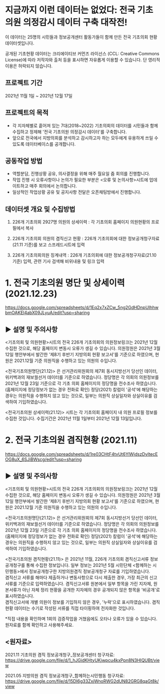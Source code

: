 # 지금까지 이런 데이터는 없었다: 전국 기초의원 의정감시 데이터 구축 대작전! 

이 데이터는 25명의 시민들과 정보공개센터 활동가들이 함께 만든 전국 기초의회 현황 데이터셋입니다.

공개된 기초현황 데이터는 크리에이티브 커먼즈 라이선스 (CCL: Creative Commons License)에 따라 저작자와 출처 등을 표시하면 자유롭게 이용할 수 있습니다.
단 영리적 이용은 허락되지 않습니다.

## 프로젝트 기간
2021년 11월 1일 ~ 2021년 12월 17일

## 프로젝트의 목적
- 각 지자체별로 흩어져 있는 7대(2018~2022) 기초의회의 데이터를 시민들과 함께 수집하고 정제해 '전국 기초의원 의정감시 데이터'를 구축합니다.
- 앞으로 전국에서 지방의회를 분석하고 감시하고자 하는 모두에게 유용하게 쓰일 수 있도록 데이터베이스를 공개합니다. 

## 공동작업 방법
- 역할분담, 진행상황 공유, 의사결정을 위해 매주 월요일 줌 회의를 진행합니다.
- 작업 진행 시 오류사항이나 논의가 필요한 부분은 <오류 및 논의사항>시트에 업데이트하고 매주 회의에서 논의합니다.
- 일상적인 작업상황 공유 및 공지사항 전달은 오픈채팅방에서 진행합니다.

## 데이터셋 개요 및 수집방법
1. 226개 기초의회 2927명 의원의 상세이력
: 각 기초의회 홈페이지 의원현황의 프로필에서 복사

2. 226개 기초의회 의원의 겸직신고 현황
: 226개 기초의회에 대한 정보공개청구자료(21.11 기준)를 보고 스프레드시트에 입력
   
3. 226개 기초의회의원 징계내역
: 226개 기초의회에 대한 정보공개청구자료(21.10 기준) 입력, 관련 기사 검색해 비위내용 및 링크 입력
 



# 1. 전국 기초의원 명단 및 상세이력 (2021.12.23)

https://docs.google.com/spreadsheets/d/1Eq2x7xZCw_5ng2GdHDnpUIhhwbmOAKEl4abX09JLyuA/edit?usp=sharing

## ▶ 설명 및 주의사항 
<기초의회 및 의원현황>시트의 전국 226개 기초의회의 의원정보링크는 2021년 12월 수집한 것으로, 해당 홈페이지 변동시 오류가 생길 수 있습니다. 
의원정원은 2021년 3월 12일 행안부에서 발간한 '제8기 후반기 지방의회 현황 보고서'를 기준으로 하였으며, 현원은 2021.12월 기준 의원직을 수행하고 있는 의원의 수입니다. 

<전국기초의원명단(21.12)> 은 선거관리위원회의 제7회 동시지방선거 당선인 데이터, 위키백과의 재보궐선거 데이터를 기준으로 하였습니다.
정당명은 각 의회의 의원정보를 2021년 12월 23일 기준으로 각 기초 의회 홈페이지의 정당명을 전수조사 하였습니다. (홈페이지에 정당정보가 없는 경우 전화로 확인) 
정당(2021) 칼럼이 '공석'에 해당하는 경우는 의원직을 수행하지 않고 있는 것으로, 일부는 의원직 상실일자와 상실이유를 검색하여 기입하였습니다. 

<전국기초의원 상세이력(21.12)> 시트는 각 기초의회 홈페이지 내 의원 프로필 정보를 수집한 것입니다.
수집기간은 2021년 11월 1일부터 2021년 12월 13일입니다. 


# 2. 전국 기초의원 겸직현황 (2021.11)

https://docs.google.com/spreadsheets/d/1re03CHtF4tvUt6YlWjdszDvItecEOG8uX_6SJiBWscg/edit?usp=sharing

## ▶ 설명 및 주의사항
<기초의회 및 의원현황>시트의 전국 226개 기초의회의 의원정보링크는 2021년 12월 수집한 것으로, 해당 홈페이지 변동시 오류가 생길 수 있습니다. 
의원정원은 2021년 3월 12일 행안부에서 발간한 '제8기 후반기 지방의회 현황 보고서'를 기준으로 하였으며, 현원은 2021.12월 기준 의원직을 수행하고 있는 의원의 수입니다. 

<전국기초의원명단(21.12)> 은 선거관리위원회의 제7회 동시지방선거 당선인 데이터, 위키백과의 재보궐선거 데이터를 기준으로 하였습니다.
정당명은 각 의회의 의원정보를 2021년 12월 23일 기준으로 각 기초 의회 홈페이지의 정당명을 전수조사 하였습니다. (홈페이지에 정당정보가 없는 경우 전화로 확인) 
정당(2021) 칼럼이 '공석'에 해당하는 경우는 의원직을 수행하지 않고 있는 것으로, 일부는 의원직 상실일자와 상실이유를 검색하여 기입하였습니다. 

<전국기초의원 겸직현황(21.11)> 은 2021년 11월, 226개 기초의회 겸직신고서류 정보공개청구를 통해 수집한 정보입니다.
일부 정보는 2021년 5월 시민단체 <함께하는 시민행동>에서 정보공개청구한 지방의원겸직 정보공개청구 자료를 기입하였습니다.  
겸직신고 서류를 해마다 제출하거나 변동사항으로 다시 제출한 경우, 가장 최근의 신고서류를 기준으로 입력하였습니다.
겸직신고서류 원본에서 일부 항목을 가린 지자체, 원본서류가 아닌 자체 정리 현황을 공개한 지자체의 경우 공개되지 않은 항목을 '비공개'로 표시하였습니다.  
겸직신고서에 개별 의원이 정보를 기입하지 않은 경우, '누락'으로 표시하였습니다. 
겸직현황 데이터는 수기로 작성된 서류를 직접 타이핑하여 전자화한 것입니다. 

*직접 내용을 확인하며 1회의 검증작업을 거쳤음에도 오타나 오류가 있을 수 있습니다. 원자료를 함께 확인하고 사용해주세요.

## <원자료>
2021.11 기초의원 겸직 정보공개청구_정보공개센터 청구자료: https://drive.google.com/file/d/1_hJGidKHtyUKjwpcu4kxPpn8N3HIQUBt/view

2021.05 지방의원 겸직 정보공개청구_함께하는시민행동 청구자료: https://drive.google.com/file/d/15DI6g33ZxjWnoRWG2dUN82GRG8qaGt8k/view
